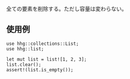 全ての要素を削除する。ただし容量は変わらない。

## 使用例

```
use hhg::collections::List;
use hhg::list;

let mut list = list![1, 2, 3];
list.clear();
assert!(list.is_empty());
```
